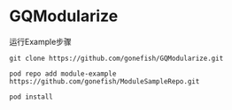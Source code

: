 # GQModularize

运行Example步骤

```
git clone https://github.com/gonefish/GQModularize.git

pod repo add module-example https://github.com/gonefish/ModuleSampleRepo.git

pod install
```
